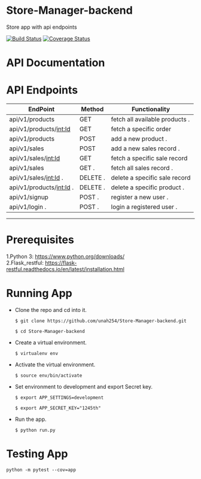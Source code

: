 # Store-Manager-backend
Store app with api endpoints

[![Build Status](https://travis-ci.org/unah254/Store-Manager-backend.svg?branch=master)](https://travis-ci.org/unah254/Store-Manager-backend)      [![Coverage Status](https://coveralls.io/repos/github/unah254/Store-Manager-backend/badge.svg?branch=ch-api-v1-161337541)](https://coveralls.io/github/unah254/Store-Manager-backend?branch=ch-api-v1-161337541)


# API Documentation

# API Endpoints

| EndPoint                    | Method        | Functionality                 |
| --------------------------  | --------------|------------------------------ |
|  api/v1/products            | GET           | fetch all available products .|
| api/v1/products/<int:Id>    | GET           | fetch  a specific order       |
| api/v1/products             | POST          | add a new product .           |
| api/v1/sales                | POST          | add a new sales record .      |
| api/v1/sales/<int:Id>       | GET           | fetch a specific sale record  |
| api/v1/sales                | GET .         | fetch all sales record .      |
| api/v1/sales/<int:Id> .     | DELETE .      | delete a specific sale record |
| api/v1/products/<int:Id> .  |DELETE .       | delete a specific product .   |
| api/v1/signup               | POST .        | register a new user .         |
| api/v1/login .              | POST .        | login a registered user .     |
 ----------------------------    ---------------  -------------------------------
 

# Prerequisites
1.Python 3: https://www.python.org/downloads/                                        
2.Flask_restful: https://flask-restful.readthedocs.io/en/latest/installation.html

# Running App
- Clone the repo and cd into it.

  ```$ git clone https://github.com/unah254/Store-Manager-backend.git```
  
   ```$ cd Store-Manager-backend```

- Create a virtual environment.

  ```$ virtualenv env```

- Activate the virtual environment.

  ```$ source env/bin/activate``` 

- Set environment to development and export Secret key.

   ```$ export APP_SETTINGS=development```
   
    ```$ export APP_SECRET_KEY="1245th"```

- Run the app.

   ```$ python run.py```

# Testing App

```python -m pytest --cov=app```

